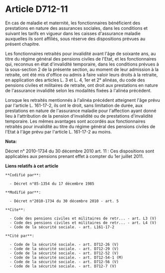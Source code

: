 # Article D712-11

En cas de maladie et maternité, les fonctionnaires bénéficient des prestations en nature des assurances sociales, dans les
conditions et suivant les tarifs en vigueur dans les caisses d'assurance maladie auxquelles ils sont affiliés, sous réserve
des dispositions prévues au présent chapitre. 

Les fonctionnaires retraités pour invalidité avant l'âge de soixante ans, au titre du régime général des pensions civiles de
l'Etat, et les fonctionnaires qui, reconnus en état d'invalidité temporaire, dans les conditions prévues à la sous-section 2
de la présente section, au moment de leur admission à la retraite, ont été mis d'office ou admis à faire valoir leurs droits
à la retraite, en application des articles L. 3 et L. 4, 1er et 2° alinéas, du code des pensions civiles et militaires de
retraite, ont droit aux prestations en nature de l'assurance invalidité selon les modalités fixées à l'alinéa précédent. 

Lorsque les retraités mentionnés à l'alinéa précédent atteignent l'âge prévu par l'article L. 161-17-2, ils ont le droit,
sans limitation de durée, aux prestations en nature de l'assurance maladie pour l'affection ayant donné lieu à l'attribution
de la pension d'invalidité ou de prestations d'invalidité temporaire. Les mêmes avantages sont accordés aux fonctionnaires
retraités pour invalidité au titre du régime général des pensions civiles de l'Etat à l'âge prévu par l'article L. 161-17-2
au moins.

**Nota:**

Décret n° 2010-1734 du 30 décembre 2010 art. 11 : Ces dispositions sont applicables aux pensions prenant effet à compter du
1er juillet 2011.

**Liens relatifs à cet article**

	**Codifié par**:

	  - Décret n°85-1354 du 17 décembre 1985

	**Modifié par**:

	  - Décret n°2010-1734 du 30 décembre 2010 - art. 5

	**Cite**:

	  - Code des pensions civiles et militaires de retr... - art. L3 (V)
	  - Code des pensions civiles et militaires de retr... - art. L4 (V)
	  - Code de la sécurité sociale. - art. L161-17-2

	**Cité par**:

	  - Code de la sécurité sociale. - art. D712-26 (V)
	  - Code de la sécurité sociale. - art. D712-29 (V)
	  - Code de la sécurité sociale. - art. D712-52 (V)
	  - Code de la sécurité sociale. - art. D712-54-1 (M)
	  - Code de la sécurité sociale. - art. D712-56 (V)
	  - Code de la sécurité sociale. - art. D712-7 (V)
